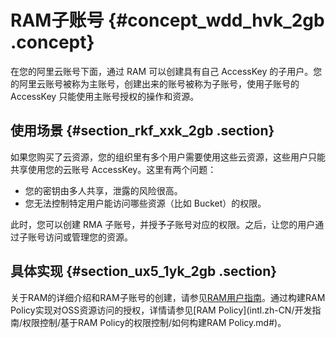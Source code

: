 # RAM子账号 {#concept_wdd_hvk_2gb .concept}

在您的阿里云账号下面，通过 RAM 可以创建具有自己 AccessKey 的子用户。您的阿里云账号被称为主账号，创建出来的账号被称为子账号，使用子账号的 AccessKey 只能使用主账号授权的操作和资源。

## 使用场景 {#section_rkf_xxk_2gb .section}

如果您购买了云资源，您的组织里有多个用户需要使用这些云资源，这些用户只能共享使用您的云账号 AccessKey。这里有两个问题：

-   您的密钥由多人共享，泄露的风险很高。
-   您无法控制特定用户能访问哪些资源（比如 Bucket）的权限。

此时，您可以创建 RMA 子账号，并授予子账号对应的权限。之后，让您的用户通过子账号访问或管理您的资源。

## 具体实现 {#section_ux5_1yk_2gb .section}

关于RAM的详细介绍和RAM子账号的创建，请参见[RAM用户指南](../../../../../intl.zh-CN/用户指南/概述.md#)。通过构建RAM Policy实现对OSS资源访问的授权，详情请参见[RAM Policy](intl.zh-CN/开发指南/权限控制/基于RAM Policy的权限控制/如何构建RAM Policy.md#)。

